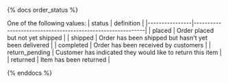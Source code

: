 {% docs order_status %}

One of the following values:
| status         | definition                                                 |
|----------------|------------------------------------------------------------|
| placed         | Order placed but not yet shipped                           |
| shipped        | Order has been shipped but hasn't yet been delivered       |
| completed      | Order has been received by customers                       |
| return_pending | Customer has indicated they would like to return this item |
| returned       | Item has been returned                                     |

{% enddocs %}